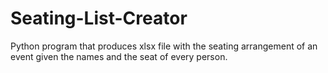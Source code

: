 # Seating-List-Creator
Python program that produces xlsx file with the seating arrangement of an event given the names and the seat of every person.
